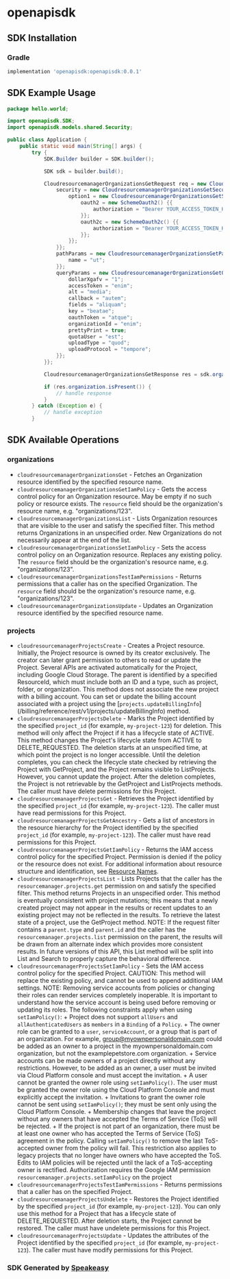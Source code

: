 # openapisdk

<!-- Start SDK Installation -->
## SDK Installation

### Gradle

```groovy
implementation 'openapisdk:openapisdk:0.0.1'
```
<!-- End SDK Installation -->

## SDK Example Usage
<!-- Start SDK Example Usage -->
```java
package hello.world;

import openapisdk.SDK;
import openapisdk.models.shared.Security;

public class Application {
    public static void main(String[] args) {
        try {
            SDK.Builder builder = SDK.builder();

            SDK sdk = builder.build();

            CloudresourcemanagerOrganizationsGetRequest req = new CloudresourcemanagerOrganizationsGetRequest() {{
                security = new CloudresourcemanagerOrganizationsGetSecurity() {{
                    option1 = new CloudresourcemanagerOrganizationsGetSecurityOption1() {{
                        oauth2 = new SchemeOauth2() {{
                            authorization = "Bearer YOUR_ACCESS_TOKEN_HERE";
                        }};
                        oauth2c = new SchemeOauth2c() {{
                            authorization = "Bearer YOUR_ACCESS_TOKEN_HERE";
                        }};
                    }};
                }};
                pathParams = new CloudresourcemanagerOrganizationsGetPathParams() {{
                    name = "ut";
                }};
                queryParams = new CloudresourcemanagerOrganizationsGetQueryParams() {{
                    dollarXgafv = "1";
                    accessToken = "enim";
                    alt = "media";
                    callback = "autem";
                    fields = "aliquam";
                    key = "beatae";
                    oauthToken = "atque";
                    organizationId = "enim";
                    prettyPrint = true;
                    quotaUser = "est";
                    uploadType = "quod";
                    uploadProtocol = "tempore";
                }};
            }};

            CloudresourcemanagerOrganizationsGetResponse res = sdk.organizations.cloudresourcemanagerOrganizationsGet(req);

            if (res.organization.isPresent()) {
                // handle response
            }
        } catch (Exception e) {
            // handle exception
        }
```
<!-- End SDK Example Usage -->

<!-- Start SDK Available Operations -->
## SDK Available Operations

### organizations

* `cloudresourcemanagerOrganizationsGet` - Fetches an Organization resource identified by the specified resource name.
* `cloudresourcemanagerOrganizationsGetIamPolicy` - Gets the access control policy for an Organization resource. May be empty if no such policy or resource exists. The `resource` field should be the organization's resource name, e.g. "organizations/123".
* `cloudresourcemanagerOrganizationsList` - Lists Organization resources that are visible to the user and satisfy the specified filter. This method returns Organizations in an unspecified order. New Organizations do not necessarily appear at the end of the list.
* `cloudresourcemanagerOrganizationsSetIamPolicy` - Sets the access control policy on an Organization resource. Replaces any existing policy. The `resource` field should be the organization's resource name, e.g. "organizations/123".
* `cloudresourcemanagerOrganizationsTestIamPermissions` - Returns permissions that a caller has on the specified Organization. The `resource` field should be the organization's resource name, e.g. "organizations/123".
* `cloudresourcemanagerOrganizationsUpdate` - Updates an Organization resource identified by the specified resource name.

### projects

* `cloudresourcemanagerProjectsCreate` - Creates a Project resource. Initially, the Project resource is owned by its creator exclusively. The creator can later grant permission to others to read or update the Project. Several APIs are activated automatically for the Project, including Google Cloud Storage. The parent is identified by a specified ResourceId, which must include both an ID and a type, such as project, folder, or organization. This method does not associate the new project with a billing account. You can set or update the billing account associated with a project using the [`projects.updateBillingInfo`] (/billing/reference/rest/v1/projects/updateBillingInfo) method.
* `cloudresourcemanagerProjectsDelete` - Marks the Project identified by the specified `project_id` (for example, `my-project-123`) for deletion. This method will only affect the Project if it has a lifecycle state of ACTIVE. This method changes the Project's lifecycle state from ACTIVE to DELETE_REQUESTED. The deletion starts at an unspecified time, at which point the project is no longer accessible. Until the deletion completes, you can check the lifecycle state checked by retrieving the Project with GetProject, and the Project remains visible to ListProjects. However, you cannot update the project. After the deletion completes, the Project is not retrievable by the GetProject and ListProjects methods. The caller must have delete permissions for this Project.
* `cloudresourcemanagerProjectsGet` - Retrieves the Project identified by the specified `project_id` (for example, `my-project-123`). The caller must have read permissions for this Project.
* `cloudresourcemanagerProjectsGetAncestry` - Gets a list of ancestors in the resource hierarchy for the Project identified by the specified `project_id` (for example, `my-project-123`). The caller must have read permissions for this Project.
* `cloudresourcemanagerProjectsGetIamPolicy` - Returns the IAM access control policy for the specified Project. Permission is denied if the policy or the resource does not exist. For additional information about resource structure and identification, see [Resource Names](/apis/design/resource_names).
* `cloudresourcemanagerProjectsList` - Lists Projects that the caller has the `resourcemanager.projects.get` permission on and satisfy the specified filter. This method returns Projects in an unspecified order. This method is eventually consistent with project mutations; this means that a newly created project may not appear in the results or recent updates to an existing project may not be reflected in the results. To retrieve the latest state of a project, use the GetProject method. NOTE: If the request filter contains a `parent.type` and `parent.id` and the caller has the `resourcemanager.projects.list` permission on the parent, the results will be drawn from an alternate index which provides more consistent results. In future versions of this API, this List method will be split into List and Search to properly capture the behavioral difference.
* `cloudresourcemanagerProjectsSetIamPolicy` - Sets the IAM access control policy for the specified Project. CAUTION: This method will replace the existing policy, and cannot be used to append additional IAM settings. NOTE: Removing service accounts from policies or changing their roles can render services completely inoperable. It is important to understand how the service account is being used before removing or updating its roles. The following constraints apply when using `setIamPolicy()`: + Project does not support `allUsers` and `allAuthenticatedUsers` as `members` in a `Binding` of a `Policy`. + The owner role can be granted to a `user`, `serviceAccount`, or a group that is part of an organization. For example, group@myownpersonaldomain.com could be added as an owner to a project in the myownpersonaldomain.com organization, but not the examplepetstore.com organization. + Service accounts can be made owners of a project directly without any restrictions. However, to be added as an owner, a user must be invited via Cloud Platform console and must accept the invitation. + A user cannot be granted the owner role using `setIamPolicy()`. The user must be granted the owner role using the Cloud Platform Console and must explicitly accept the invitation. + Invitations to grant the owner role cannot be sent using `setIamPolicy()`; they must be sent only using the Cloud Platform Console. + Membership changes that leave the project without any owners that have accepted the Terms of Service (ToS) will be rejected. + If the project is not part of an organization, there must be at least one owner who has accepted the Terms of Service (ToS) agreement in the policy. Calling `setIamPolicy()` to remove the last ToS-accepted owner from the policy will fail. This restriction also applies to legacy projects that no longer have owners who have accepted the ToS. Edits to IAM policies will be rejected until the lack of a ToS-accepting owner is rectified. Authorization requires the Google IAM permission `resourcemanager.projects.setIamPolicy` on the project
* `cloudresourcemanagerProjectsTestIamPermissions` - Returns permissions that a caller has on the specified Project.
* `cloudresourcemanagerProjectsUndelete` - Restores the Project identified by the specified `project_id` (for example, `my-project-123`). You can only use this method for a Project that has a lifecycle state of DELETE_REQUESTED. After deletion starts, the Project cannot be restored. The caller must have undelete permissions for this Project.
* `cloudresourcemanagerProjectsUpdate` - Updates the attributes of the Project identified by the specified `project_id` (for example, `my-project-123`). The caller must have modify permissions for this Project.

<!-- End SDK Available Operations -->

### SDK Generated by [Speakeasy](https://docs.speakeasyapi.dev/docs/using-speakeasy/client-sdks)
